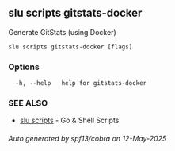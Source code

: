 ## slu scripts gitstats-docker

Generate GitStats (using Docker)

```
slu scripts gitstats-docker [flags]
```

### Options

```
  -h, --help   help for gitstats-docker
```

### SEE ALSO

* [slu scripts](slu_scripts.md)	 - Go & Shell Scripts

###### Auto generated by spf13/cobra on 12-May-2025
